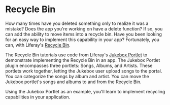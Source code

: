 # Recycle Bin [](id=recycle-bin)

How many times have you deleted something only to realize it was a mistake? Does
the app you're working on have a delete function? If so, you can add the
ability to move items into a recycle bin. Have you been looking for an easy way
to implement this capability in your app? Fortunately, you can, with Liferay's
[Recycle Bin](/discover/portal/-/knowledge_base/6-2/recycling-assets-with-the-recycle-bin).

The Recycle Bin tutorials use code from Liferay's [Jukebox Portlet](https://github.com/liferay-labs/jukebox-portlet)
to demonstrate implementing the Recycle Bin in an app. The Jukebox Portlet
plugin encompasses three portlets: Songs, Albums, and Artists. These portlets
work together, letting the Jukebox user upload songs to the portal. You can
categorize the songs by album and artist. You can move the Jukebox portlet's
songs and albums to and from the Recycle Bin. 

Using the Jukebox Portlet as an example, you'll learn to implement recycling
capabilities in your application. 
